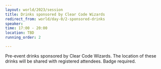 ```yaml
---
layout: world/2023/session
title: Drinks sponsored by Clear Code Wizards
redirect_from: world/day-0/2-sponsored-drinks
speaker:
time: 17:00 - 20:00
location: TBD
running_order: 2

---
```


Pre-event drinks sponsored by Clear Code Wizards. The location of these drinks will be shared with registered attendees. Badge required.
